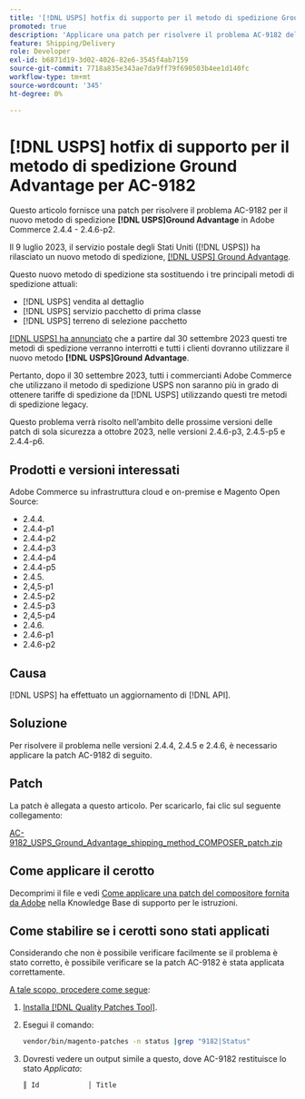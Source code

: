 ```yaml
---
title: '[!DNL USPS] hotfix di supporto per il metodo di spedizione Ground Advantage per AC-9182'
promoted: true
description: 'Applicare una patch per risolvere il problema AC-9182 del metodo di spedizione Ground Advantage per Adobe Commerce 2.4.4 - 2.4.6-p2. [!DNL USPS] '
feature: Shipping/Delivery
role: Developer
exl-id: b6871d19-3d02-4026-82e6-3545f4ab7159
source-git-commit: 7718a835e343ae7da9ff79f690503b4ee1d140fc
workflow-type: tm+mt
source-wordcount: '345'
ht-degree: 0%

---
```


# [!DNL USPS] hotfix di supporto per il metodo di spedizione Ground Advantage per AC-9182

Questo articolo fornisce una patch per risolvere il problema AC-9182 per il nuovo metodo di spedizione **[!DNL USPS]Ground Advantage** in Adobe Commerce 2.4.4 - 2.4.6-p2.

Il 9 luglio 2023, il servizio postale degli Stati Uniti ([!DNL USPS]) ha rilasciato un nuovo metodo di spedizione, [[!DNL USPS] Ground Advantage](https://www.usps.com/ship/ground-advantage.htm).

Questo nuovo metodo di spedizione sta sostituendo i tre principali metodi di spedizione attuali:

* [!DNL USPS] vendita al dettaglio
* [!DNL USPS] servizio pacchetto di prima classe
* [!DNL USPS] terreno di selezione pacchetto

[[!DNL USPS] ha annunciato](https://faq.usps.com/s/article/USPS-Ground-Advantage#how_it_works) che a partire dal 30 settembre 2023 questi tre metodi di spedizione verranno interrotti e tutti i clienti dovranno utilizzare il nuovo metodo **[!DNL USPS]Ground Advantage**.

Pertanto, dopo il 30 settembre 2023, tutti i commercianti Adobe Commerce che utilizzano il metodo di spedizione USPS non saranno più in grado di ottenere tariffe di spedizione da [!DNL USPS] utilizzando questi tre metodi di spedizione legacy.

Questo problema verrà risolto nell’ambito delle prossime versioni delle patch di sola sicurezza a ottobre 2023, nelle versioni 2.4.6-p3, 2.4.5-p5 e 2.4.4-p6.

## Prodotti e versioni interessati

Adobe Commerce su infrastruttura cloud e on-premise e Magento Open Source:

* 2.4.4.
* 2.4.4-p1
* 2.4.4-p2
* 2.4.4-p3
* 2.4.4-p4
* 2.4.4-p5
* 2.4.5.
* 2,4,5-p1
* 2.4.5-p2
* 2.4.5-p3
* 2,4,5-p4
* 2.4.6.
* 2.4.6-p1
* 2.4.6-p2

## Causa

[!DNL USPS] ha effettuato un aggiornamento di [!DNL API].

## Soluzione

Per risolvere il problema nelle versioni 2.4.4, 2.4.5 e 2.4.6, è necessario applicare la patch AC-9182 di seguito.

## Patch

La patch è allegata a questo articolo. Per scaricarlo, fai clic sul seguente collegamento:

[AC-9182_USPS_Ground_Advantage_shipping_method_COMPOSER_patch.zip](assets/AC-9182_USPS_Ground_Advantage_shipping_method_COMPOSER_patch.zip)

## Come applicare il cerotto

Decomprimi il file e vedi [Come applicare una patch del compositore fornita da Adobe](https://experienceleague.adobe.com/docs/commerce-knowledge-base/kb/how-to/how-to-apply-a-composer-patch-provided-by-magento.html) nella Knowledge Base di supporto per le istruzioni.

## Come stabilire se i cerotti sono stati applicati

Considerando che non è possibile verificare facilmente se il problema è stato corretto, è possibile verificare se la patch AC-9182 è stata applicata correttamente.

<u>A tale scopo, procedere come segue</u>:

1. [Installa  [!DNL Quality Patches Tool]](https://experienceleague.adobe.com/docs/commerce-operations/tools/quality-patches-tool/usage.html).
1. Esegui il comando:

   ```bash
   vendor/bin/magento-patches -n status |grep "9182|Status"
   ```

1. Dovresti vedere un output simile a questo, dove AC-9182 restituisce lo stato *Applicato*:

   ```bash
   ║ Id            │ Title                                                        │ Category        │ Origin                 │ Status      │ Details                                          ║ ║ N/A           │ ../m2-hotfixes/AC-9182_USPS_Ground_Advantage_shipping_method_COMPOSER_patch.patch      │ Other           │ Local                  │ Applied     │ Patch type: Custom                                
   ```
